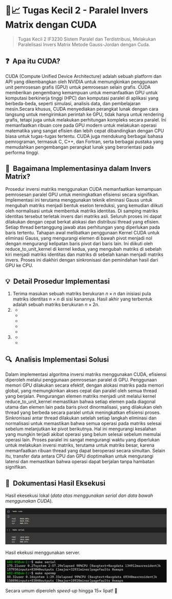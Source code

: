 # 🔢📈 Tugas Kecil 2 - Paralel Invers Matrix dengan CUDA
> Tugas Kecil 2 IF3230 Sistem Paralel dan Terdistribusi, Melakukan Paralelisasi Invers Matrix Metode Gauss-Jordan dengan Cuda.

## ❓ &nbsp;Apa itu CUDA?
CUDA (Compute Unified Device Architecture) adalah sebuah platform dan API yang dikembangkan oleh NVIDIA untuk memungkinkan penggunaan unit pemrosesan grafis (GPU) untuk pemrosesan selain grafis. CUDA memberikan pengembang kemampuan untuk memanfaatkan GPU untuk komputasi berkinerja tinggi (HPC) dan komputasi paralel di aplikasi yang berbeda-beda, seperti simulasi, analisis data, dan pembelajaran mesin.Secara khusus, CUDA menyediakan perangkat lunak dengan cara langsung untuk mengirimkan perintah ke GPU, tidak hanya untuk rendering grafis, tetapi juga untuk melakukan perhitungan kompleks secara paralel. Ini memanfaatkan ribuan core pada GPU modern untuk melakukan operasi matematika yang sangat efisien dan lebih cepat dibandingkan dengan CPU biasa untuk tugas-tugas tertentu. CUDA juga mendukung berbagai bahasa pemrograman, termasuk C, C++, dan Fortran, serta berbagai pustaka yang memudahkan pengembangan perangkat lunak yang berorientasi pada performa tinggi.

## 🤔 &nbsp;Bagaimana Implementasinya dalam Invers Matrix?
Prosedur inversi matriks menggunakan CUDA memanfaatkan kemampuan pemrosesan paralel GPU untuk meningkatkan efisiensi secara signifikan. Implementasi ini terutama menggunakan teknik eliminasi Gauss untuk mengubah matriks menjadi bentuk eselon tereduksi, yang kemudian diikuti oleh normalisasi untuk membentuk matriks identitas. Di samping matriks identitas tersebut terletak invers dari matriks asli. Seluruh proses ini dapat dilakukan dengan cepat berkat alokasi dan distribusi thread yang efisien. Setiap thread bertanggung jawab atas perhitungan yang diperlukan pada baris tertentu. Tahapan awal melibatkan penggunaan Kernel CUDA untuk eliminasi Gauss, yang mengurangi elemen di bawah pivot menjadi nol dengan mengurangi kelipatan baris pivot dari baris lain. Ini diikuti oleh reduce_to_unit_kernel di kernel kedua, yang mengubah matriks di sebelah kiri menjadi matriks identitas dan matriks di sebelah kanan menjadi matriks invers. Proses ini diakhiri dengan sinkronisasi dan pemindahan hasil dari GPU ke CPU.

## 💡 &nbsp;Detail Prosedur Implementasi
1. Terima masukan sebuah matriks berukuran $n \times n$ dan inisiasi pula matriks identitas $n \times n$ di sisi kanannya. Hasil akhir yang terbentuk adalah sebuah matriks berukuran $n \times 2n$.
2. 
   - 
   - 
   - 
   - 
   - 
3. 
   - 
   - 

## 🔍 &nbsp;Analisis Implementasi Solusi
Dalam implementasi algoritma inversi matriks menggunakan CUDA, efisiensi diperoleh melalui penggunaan pemrosesan paralel di GPU. Penggunaan memori GPU dilakukan secara efektif, dengan alokasi matriks pada memori global, yang memungkinkan akses cepat dan paralel oleh semua thread yang berjalan. Pengurangan elemen matriks menjadi unit melalui kernel reduce_to_unit_kernel memastikan bahwa setiap elemen pada diagonal utama dan elemen lain pada baris pivot dinormalisasi, yang dilakukan oleh thread yang berbeda secara paralel untuk meningkatkan efisiensi proses. Sinkronisasi antar thread dilakukan setelah setiap langkah eliminasi dan normalisasi untuk memastikan bahwa semua operasi pada matriks selesai sebelum melanjutkan ke pivot berikutnya. Hal ini mengurangi kesalahan yang mungkin terjadi akibat operasi yang belum selesai sebelum memulai operasi lain. Proses paralel ini sangat mengurangi waktu yang diperlukan untuk melakukan inversi matriks, terutama untuk matriks besar, karena memanfaatkan ribuan thread yang dapat beroperasi secara simultan. Selain itu, transfer data antara CPU dan GPU dioptimalkan untuk mengurangi latensi dan memastikan bahwa operasi dapat berjalan tanpa hambatan signifikan.

## 📸 &nbsp;Dokumentasi Hasil Eksekusi
Hasil ekesekusi lokal  (*data atas menggunakan serial dan data bawah menggunakan CUDA*).

![demo1](../../public/cuda-local.png)

Hasil ekekusi menggunakan server.

![demo2](../../public/openmp-server.png)

Secara umum diperoleh *speed-up* hingga $15 \times$ lipat! 🤩
